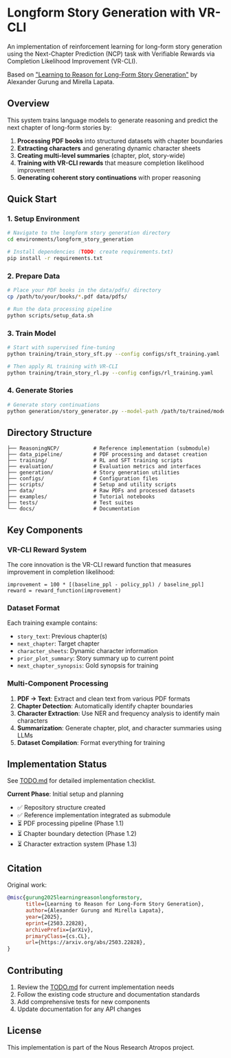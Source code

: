 # Longform Story Generation with VR-CLI

An implementation of reinforcement learning for long-form story generation using the Next-Chapter Prediction (NCP) task with Verifiable Rewards via Completion Likelihood Improvement (VR-CLI).

Based on ["Learning to Reason for Long-Form Story Generation"](https://arxiv.org/abs/2503.22828) by Alexander Gurung and Mirella Lapata.

## Overview

This system trains language models to generate reasoning and predict the next chapter of long-form stories by:

1. **Processing PDF books** into structured datasets with chapter boundaries
2. **Extracting characters** and generating dynamic character sheets
3. **Creating multi-level summaries** (chapter, plot, story-wide)
4. **Training with VR-CLI rewards** that measure completion likelihood improvement
5. **Generating coherent story continuations** with proper reasoning

## Quick Start

### 1. Setup Environment

```bash
# Navigate to the longform story generation directory
cd environments/longform_story_generation

# Install dependencies (TODO: create requirements.txt)
pip install -r requirements.txt
```

### 2. Prepare Data

```bash
# Place your PDF books in the data/pdfs/ directory
cp /path/to/your/books/*.pdf data/pdfs/

# Run the data processing pipeline
python scripts/setup_data.sh
```

### 3. Train Model

```bash
# Start with supervised fine-tuning
python training/train_story_sft.py --config configs/sft_training.yaml

# Then apply RL training with VR-CLI
python training/train_story_rl.py --config configs/rl_training.yaml
```

### 4. Generate Stories

```bash
# Generate story continuations
python generation/story_generator.py --model-path /path/to/trained/model --input-story "Chapter 1 content..."
```

## Directory Structure

```
├── ReasoningNCP/           # Reference implementation (submodule)
├── data_pipeline/          # PDF processing and dataset creation
├── training/               # RL and SFT training scripts
├── evaluation/             # Evaluation metrics and interfaces
├── generation/             # Story generation utilities
├── configs/                # Configuration files
├── scripts/                # Setup and utility scripts
├── data/                   # Raw PDFs and processed datasets
├── examples/               # Tutorial notebooks
├── tests/                  # Test suites
└── docs/                   # Documentation
```

## Key Components

### VR-CLI Reward System
The core innovation is the VR-CLI reward function that measures improvement in completion likelihood:

```
improvement = 100 * [(baseline_ppl - policy_ppl) / baseline_ppl]
reward = reward_function(improvement)
```

### Dataset Format
Each training example contains:
- `story_text`: Previous chapter(s)
- `next_chapter`: Target chapter
- `character_sheets`: Dynamic character information
- `prior_plot_summary`: Story summary up to current point
- `next_chapter_synopsis`: Gold synopsis for training

### Multi-Component Processing
1. **PDF → Text**: Extract and clean text from various PDF formats
2. **Chapter Detection**: Automatically identify chapter boundaries
3. **Character Extraction**: Use NER and frequency analysis to identify main characters
4. **Summarization**: Generate chapter, plot, and character summaries using LLMs
5. **Dataset Compilation**: Format everything for training

## Implementation Status

See [TODO.md](TODO.md) for detailed implementation checklist.

**Current Phase**: Initial setup and planning
- ✅ Repository structure created
- ✅ Reference implementation integrated as submodule
- ⏳ PDF processing pipeline (Phase 1.1)
- ⏳ Chapter boundary detection (Phase 1.2)
- ⏳ Character extraction system (Phase 1.3)

## Citation

Original work:
```bibtex
@misc{gurung2025learningreasonlongformstory,
      title={Learning to Reason for Long-Form Story Generation},
      author={Alexander Gurung and Mirella Lapata},
      year={2025},
      eprint={2503.22828},
      archivePrefix={arXiv},
      primaryClass={cs.CL},
      url={https://arxiv.org/abs/2503.22828},
}
```

## Contributing

1. Review the [TODO.md](TODO.md) for current implementation needs
2. Follow the existing code structure and documentation standards
3. Add comprehensive tests for new components
4. Update documentation for any API changes

## License

This implementation is part of the Nous Research Atropos project.
